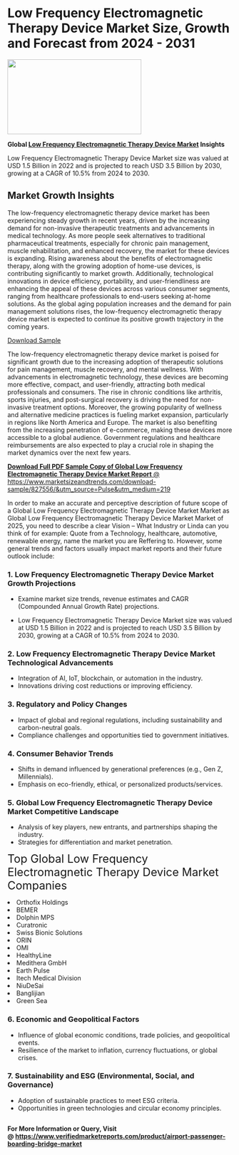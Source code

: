 <H1>Low Frequency Electromagnetic Therapy Device Market Size, Growth and Forecast from 2024 - 2031</H1><img class="aligncenter size-medium wp-image-584254" src="https://thirdeyenews.in/wp-content/uploads/2024/09/Global-Market-Research-300x168.jpeg" alt="" width="300" height="168" /><p><strong>Global&nbsp;<a href="https://www.marketsizeandtrends.com/download-sample/827556/&amp;utm_source=Pulse&amp;utm_medium=219">Low Frequency Electromagnetic Therapy Device Market</a> Insights</strong></p><p>Low Frequency Electromagnetic Therapy Device Market size was valued at USD 1.5 Billion in 2022 and is projected to reach USD 3.5 Billion by 2030, growing at a CAGR of 10.5% from 2024 to 2030.</p><p><h2>Market Growth Insights</h2> <p>The low-frequency electromagnetic therapy device market has been experiencing steady growth in recent years, driven by the increasing demand for non-invasive therapeutic treatments and advancements in medical technology. As more people seek alternatives to traditional pharmaceutical treatments, especially for chronic pain management, muscle rehabilitation, and enhanced recovery, the market for these devices is expanding. Rising awareness about the benefits of electromagnetic therapy, along with the growing adoption of home-use devices, is contributing significantly to market growth. Additionally, technological innovations in device efficiency, portability, and user-friendliness are enhancing the appeal of these devices across various consumer segments, ranging from healthcare professionals to end-users seeking at-home solutions. As the global aging population increases and the demand for pain management solutions rises, the low-frequency electromagnetic therapy device market is expected to continue its positive growth trajectory in the coming years.</p> <p><a href="download_link_here">Download Sample</a></p> <p>The low-frequency electromagnetic therapy device market is poised for significant growth due to the increasing adoption of therapeutic solutions for pain management, muscle recovery, and mental wellness. With advancements in electromagnetic technology, these devices are becoming more effective, compact, and user-friendly, attracting both medical professionals and consumers. The rise in chronic conditions like arthritis, sports injuries, and post-surgical recovery is driving the need for non-invasive treatment options. Moreover, the growing popularity of wellness and alternative medicine practices is fueling market expansion, particularly in regions like North America and Europe. The market is also benefiting from the increasing penetration of e-commerce, making these devices more accessible to a global audience. Government regulations and healthcare reimbursements are also expected to play a crucial role in shaping the market dynamics over the next few years.</p> <p><a href="get_more_link_here"></p><p><span class=""><strong>Download Full PDF Sample Copy of Global Low Frequency Electromagnetic Therapy Device Market Report</strong> @ <a href="https://www.marketsizeandtrends.com/download-sample/827556/&amp;utm_source=Pulse&amp;utm_medium=219" target="_blank">https://www.marketsizeandtrends.com/download-sample/827556/&amp;utm_source=Pulse&amp;utm_medium=219</a></span></p><p>In order to make an accurate and perceptive description of future scope of a Global&nbsp;Low Frequency Electromagnetic Therapy Device Market Market as Global&nbsp;Low Frequency Electromagnetic Therapy Device Market Market of 2025, you need to describe a clear Vision &ndash; What Industry or Linda can you think of for example: Quote from a Technology, healthcare, automotive, renewable energy, name the market you are Reffering to. However, some general trends and factors usually impact market reports and their future outlook include:</p><h3>1.&nbsp;<strong>Low Frequency Electromagnetic Therapy Device Market Growth Projections</strong></h3><ul><li>Examine market size trends, revenue estimates and CAGR (Compounded Annual Growth Rate) projections.</li><li><p>Low Frequency Electromagnetic Therapy Device Market size was valued at USD 1.5 Billion in 2022 and is projected to reach USD 3.5 Billion by 2030, growing at a CAGR of 10.5% from 2024 to 2030.</p></li></ul><h3>2.&nbsp;<strong>Low Frequency Electromagnetic Therapy Device Market Technological Advancements</strong></h3><ul><li>Integration of AI, IoT, blockchain, or automation in the industry.</li><li>Innovations driving cost reductions or improving efficiency.</li></ul><h3>3.&nbsp;<strong>Regulatory and Policy Changes</strong></h3><ul><li>Impact of global and regional regulations, including sustainability and carbon-neutral goals.</li><li>Compliance challenges and opportunities tied to government initiatives.</li></ul><h3>4.&nbsp;<strong>Consumer Behavior Trends</strong></h3><ul><li>Shifts in demand influenced by generational preferences (e.g., Gen Z, Millennials).</li><li>Emphasis on eco-friendly, ethical, or personalized products/services.</li></ul><h3>5.&nbsp;<strong>Global Low Frequency Electromagnetic Therapy Device Market Competitive Landscape</strong></h3><ul><li>Analysis of key players, new entrants, and partnerships shaping the industry.</li><li>Strategies for differentiation and market penetration.</li></ul><p data-pm-slice="1 1 []"><span style="color: inherit; font-family: inherit; font-size: 25px;">Top Global Low Frequency Electromagnetic Therapy Device Market Companies</span></p><div class="" data-test-id=""><p><li>Orthofix Holdings</li><li> BEMER</li><li> Dolphin MPS</li><li> Curatronic</li><li> Swiss Bionic Solutions</li><li> ORIN</li><li> OMI</li><li> HealthyLine</li><li> Medithera GmbH</li><li> Earth Pulse</li><li> Itech Medical Division</li><li> NiuDeSai</li><li> Banglijian</li><li> Green Sea</li></p></div><h3>6.&nbsp;<strong>Economic and Geopolitical Factors</strong></h3><ul><li>Influence of global economic conditions, trade policies, and geopolitical events.</li><li>Resilience of the market to inflation, currency fluctuations, or global crises.</li></ul><h3>7.&nbsp;<strong>Sustainability and ESG (Environmental, Social, and Governance)</strong></h3><ul><li>Adoption of sustainable practices to meet ESG criteria.</li><li>Opportunities in green technologies and circular economy principles.</li></ul><h2><strong style="font-size: 14px;">For More Information or Query, Visit @&nbsp;</strong><a style="background-color: #ffffff; font-size: 14px;" href="https://www.marketsizeandtrends.com/report/low-frequency-electromagnetic-therapy-device-market/" target="_blank">https://www.verifiedmarketreports.com/product/airport-passenger-boarding-bridge-market</a></h2>
